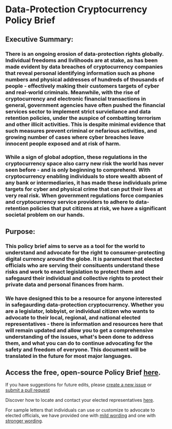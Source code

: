 # Data-Protection Cryptocurrency Policy Brief


## Executive Summary: 
### There is an ongoing erosion of data-protection rights globally. Individual freedoms and livlihoods are at stake, as has been made evident by data breaches of cryptocurrency companies that reveal personal identifying information such as phone numbers and physical addresses of hundreds of thousands of people - effectively making their customers targets of cyber and real-world criminals. Meanwhile, with the rise of cryptocurrency and electronic financial transactions in general, government agencies have often pushed the financial services sector to implement strict surviellance and data retention policies, under the auspice of combatting terrorism and other illicit activities. This is despite minimal evidence that such measures prevent criminal or nefarious activities, and growing number of cases where cyber breaches leave innocent people exposed and at risk of harm. 
### While a sign of global adoption, these regulations in the cryptocurrency space also carry new risk the world has never seen before - and is only beginning to comprehend. With cryptocurrency enabling individuals to store wealth absent of any bank or intermediaries, it has made these individuals prime targets for cyber and physical crime that can put their lives at very real risk. When government regulations force companies and cryptocurrency service providers to adhere to data-retention policies that put citizens at risk, we have a significant societal problem on our hands. 


## Purpose: 
### This policy brief aims to serve as a tool for the world to understand and advocate for the right to consumer-protecting digital currency around the globe. It is paramount that elected officials who are serving their consituents understand these risks and work to enact legislation to protect them and safegaurd their individual and collective rights to protect their private data and personal finances from harm. 

### We have designed this to be a resource for anyone interested in safegaurding data-protection cryptocurrency. Whether you are a legislator, lobbyist, or individual citizen who wants to advocate to their local, regional, and national elected representatives - there is information and resources here that will remain updated and allow you to get a comprehensive understanding of the issues, what's been done to address them, and what you can do to continue advocating for the safety and freedom of everyone. This document will be translated in the future for most major languages. 

## Access the free, open-source Policy Brief [here](https://github.com/monero-outreach/policy-brief/blob/main/brief.md). 

If you have suggestions for future edits, please [create a new issue](https://github.com/monero-outreach/policy-brief/issues) or [submit a pull request](https://github.com/monero-outreach/policy-brief/pulls)

Discover how to locate and contact your elected representatives [here](https://github.com/monero-outreach/policy-brief/blob/main/find-your-elected-representative.md).

For sample letters that individuals can use or customize to advocate to elected officials, we have provided one with [mild wording](https://github.com/monero-outreach/policy-brief/blob/main/sample-letter-1.md) and one with [stronger wording](https://github.com/monero-outreach/policy-brief/blob/main/sample-letter-2.md).

